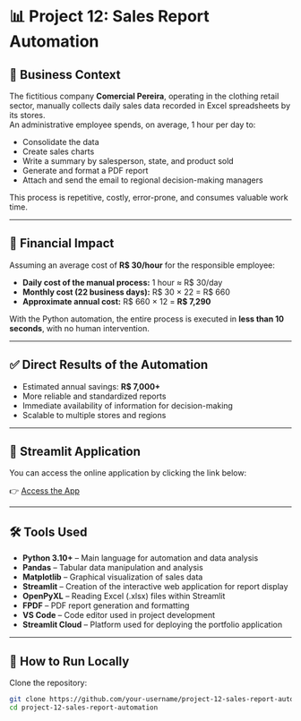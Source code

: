 # 📊 Project 12: Sales Report Automation  

## 🧠 Business Context  
The fictitious company **Comercial Pereira**, operating in the clothing retail sector, manually collects daily sales data recorded in Excel spreadsheets by its stores.  
An administrative employee spends, on average, 1 hour per day to:  
- Consolidate the data  
- Create sales charts  
- Write a summary by salesperson, state, and product sold  
- Generate and format a PDF report  
- Attach and send the email to regional decision-making managers  

This process is repetitive, costly, error-prone, and consumes valuable work time.  

---

## 💸 Financial Impact  

Assuming an average cost of **R$ 30/hour** for the responsible employee:  
- **Daily cost of the manual process:** 1 hour ≈ R$ 30/day  
- **Monthly cost (22 business days):** R$ 30 × 22 = R$ 660  
- **Approximate annual cost:** R$ 660 × 12 = **R$ 7,290**  

With the Python automation, the entire process is executed in **less than 10 seconds**, with no human intervention.  

---

## ✅ Direct Results of the Automation  
- Estimated annual savings: **R$ 7,000+**  
- More reliable and standardized reports  
- Immediate availability of information for decision-making  
- Scalable to multiple stores and regions  

---

## 🔗 Streamlit Application  

You can access the online application by clicking the link below:  

👉 [Access the App](https://projeto-12--automa--o-de-relat-rios-de-vendas-dkddqubd45ncvs5x.streamlit.app/)  

---

## 🛠️ Tools Used  
- **Python 3.10+** – Main language for automation and data analysis  
- **Pandas** – Tabular data manipulation and analysis  
- **Matplotlib** – Graphical visualization of sales data  
- **Streamlit** – Creation of the interactive web application for report display  
- **OpenPyXL** – Reading Excel (.xlsx) files within Streamlit  
- **FPDF** – PDF report generation and formatting  
- **VS Code** – Code editor used in project development  
- **Streamlit Cloud** – Platform used for deploying the portfolio application  

---

## 🚀 How to Run Locally  

Clone the repository:  
```bash
git clone https://github.com/your-username/project-12-sales-report-automation.git
cd project-12-sales-report-automation
